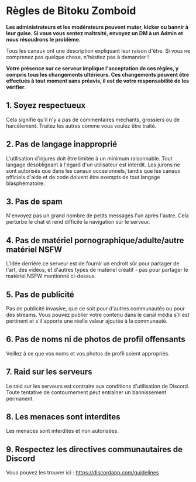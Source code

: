 # Règles de Bitoku Zomboid

**Les administrateurs et les modérateurs peuvent muter, kicker ou bannir à leur guise. Si vous vous sentez maltraité, envoyez un DM à un Admin et nous résoudrons le problème.**

Tous les canaux ont une description expliquant leur raison d'être. Si vous ne comprenez pas quelque chose, n'hésitez pas à demander !

**Votre présence sur ce serveur implique l'acceptation de ces règles, y compris tous les changements ultérieurs. Ces changements peuvent être effectués à tout moment sans préavis, il est de votre responsabilité de les vérifier**.

## 1. Soyez respectueux

Cela signifie qu'il n'y a pas de commentaires méchants, grossiers ou de harcèlement. Traitez les autres comme vous voulez être traité.

## 2. Pas de langage inapproprié

L'utilisation d'injures doit être limitée à un minimum raisonnable. Tout langage désobligeant à l'égard d'un utilisateur est interdit. Les jurons ne sont autorisés que dans les canaux occasionnels, tandis que les canaux officiels d'aide et de code doivent être exempts de tout langage blasphématoire.

## 3. Pas de spam

N'envoyez pas un grand nombre de petits messages l'un après l'autre. Cela perturbe le chat et rend difficile la navigation sur le serveur.

## 4. Pas de matériel pornographique/adulte/autre matériel NSFW

L'idée derrière ce serveur est de fournir un endroit sûr pour partager de l'art, des vidéos, et d'autres types de matériel créatif - pas pour partager le matériel NSFW mentionné ci-dessus.

## 5. Pas de publicité

Pas de publicité invasive, que ce soit pour d'autres communautés ou pour des streams. Vous pouvez publier votre contenu dans le canal média s'il est pertinent et s'il apporte une réelle valeur ajoutée à la communauté.

## 6. Pas de noms ni de photos de profil offensants

Veillez à ce que vos noms et vos photos de profil soient appropriés.

## 7. Raid sur les serveurs

Le raid sur les serveurs est contraire aux conditions d'utilisation de Discord. Toute tentative de contournement peut entraîner un bannissement permanent.

## 8. Les menaces sont interdites

Les menaces sont interdites et non autorisées.

## 9. Respectez les directives communautaires de Discord

Vous pouvez les trouver ici : https://discordapp.com/guidelines
